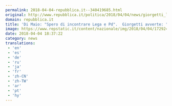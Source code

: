 ```yaml
---
permalink: 2018-04-04-repubblica.it--340419685.html
original: http://www.repubblica.it/politica/2018/04/04/news/giorgetti_lega_radio_capital-192921276/?rss
domain: repubblica.it
title: 'Di Maio: "Spero di incontrare Lega e Pd".  Giorgetti avverte: "Se continuano veti su Berlusconi, l''unica strada è il voto"'
image: https://www.repstatic.it/content/nazionale/img/2018/04/04/172924978-79ae0287-17a9-47e2-8be1-51208821a4c6.jpg
date: 2018-04-04 18:37:22
category: news
translations: 
 - 'en'
 - 'es'
 - 'de'
 - 'ru'
 - 'ja'
 - 'fr'
 - 'zh-CN'
 - 'zh-TW'
 - 'ar'
 - 'pt'
 - 'hy'
---
```


